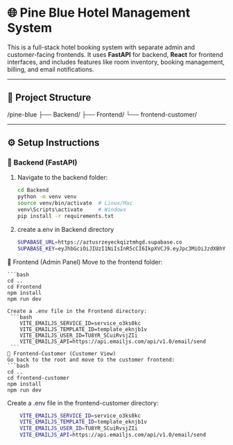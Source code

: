 # 🌐 Pine Blue Hotel Management System

This is a full-stack hotel booking system with separate admin and customer-facing frontends. It uses **FastAPI** for backend, **React** for frontend interfaces, and includes features like room inventory, booking management, billing, and email notifications.

---

## 📁 Project Structure
/pine-blue
├── Backend/
├── Frontend/
└── frontend-customer/


---

## ⚙️ Setup Instructions

### 🔧 Backend (FastAPI)

1. Navigate to the backend folder:
   ```bash
   cd Backend
   python -m venv venv
   source venv/bin/activate  # Linux/Mac
   venv\Scripts\activate     # Windows
   pip install -r requirements.txt
   ```
2. create a.env in Backend directory
    ```bash
    SUPABASE_URL=https://aztusrzeyeckqiztmhgd.supabase.co
    SUPABASE_KEY=eyJhbGciOiJIUzI1NiIsInR5cCI6IkpXVCJ9.eyJpc3MiOiJzdXBhYmFzZSIsInJlZiI6ImF6dHVzcnpleWVja3FpenRtaGdkIiwicm9sZSI6ImFub24iLCJpYXQiOjE3NTE3MTQwMjEsImV4cCI6MjA2NzI5MDAyMX0.Ni-2-hHgcNpqCOv76-75a8gnCePCVFzNbzvhQKRtqmw
    ```
🎨 Frontend (Admin Panel)
Move to the frontend folder:

    ```bash
    cd ..
    cd Frontend
    npm install
    npm run dev
   ```
Create a .env file in the Frontend directory:
    ```bash
       VITE_EMAILJS_SERVICE_ID=service_o3ks0kc
       VITE_EMAILJS_TEMPLATE_ID=template_eknjb1v
       VITE_EMAILJS_USER_ID=TU8YR_SCuiRvsjZIi
       VITE_EMAILJS_API=https://api.emailjs.com/api/v1.0/email/send
    ```
👥 Frontend-Customer (Customer View)
Go back to the root and move to the customer frontend:
   ```bash
   cd ..
   cd frontend-customer
   npm install
   npm run dev
   ```
Create a .env file in the frontend-customer directory:
```bash
    VITE_EMAILJS_SERVICE_ID=service_o3ks0kc
    VITE_EMAILJS_TEMPLATE_ID=template_eknjb1v
    VITE_EMAILJS_USER_ID=TU8YR_SCuiRvsjZIi
    VITE_EMAILJS_API=https://api.emailjs.com/api/v1.0/email/send
```




    





